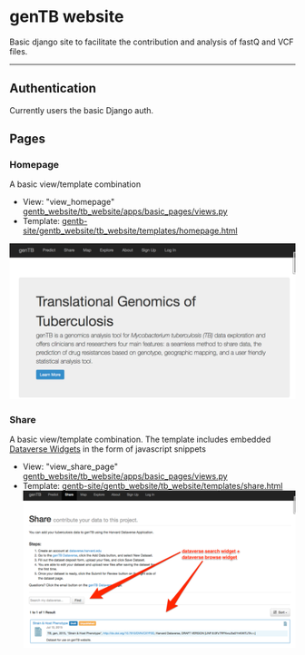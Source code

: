# genTB website

Basic django site to facilitate the contribution and analysis of fastQ and VCF files.

---
## Authentication

Currently users the basic Django auth.

## Pages

### Homepage

A basic view/template combination

  - View: "view_homepage" [gentb_website/tb_website/apps/basic_pages/views.py](gentb_website/tb_website/apps/basic_pages/views.py)
  - Template: [gentb-site/gentb_website/tb_website/templates/homepage.html](gentb-site/gentb_website/tb_website/templates/homepage.html)

![homepage screenshot](screen-shots/genTB-home.png?raw=true "genTB Homepage")

### Share

A basic view/template combination.  The template includes embedded [Dataverse Widgets](http://datascience.iq.harvard.edu/blog/dataverse-40-theme-widgets) in the form of javascript snippets

  - View: "view_share_page" [gentb_website/tb_website/apps/basic_pages/views.py](gentb_website/tb_website/apps/basic_pages/views.py)
  - Template: [gentb-site/gentb_website/tb_website/templates/share.html](gentb-site/gentb_website/tb_website/templates/share.html)
![Share Page screenshot](screen-shots/genTB-share.png?raw=true "genTB Share page")

